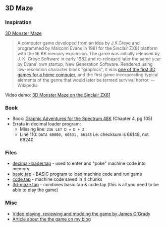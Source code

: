 ## 3D Maze

### Inspiration

[3D Monster Maze][1]

> A computer game developed from an idea by J.K.Greye and programmed by Malcolm Evans in 1981 for the Sinclair ZX81 platform with the 16 KB memory expansion. The game was initially released by J. K. Greye Software in early 1982 and re-released later the same year by Evans' own startup, New Generation Software. Rendered using low-resolution character block "graphics", it was [one of the first 3D games for a home computer][2], and the first game incorporating typical elements of the genre that would later be termed survival horror. -- Wikipedia

Video demo: [3D Monster Maze on the Sinclair ZX81][3]

### Book

* Book: [Graphic Adventures for the Spectrum 48K][4] (Chapter 4, pg 105)
* Errata in decimal loader program:
    * Missing line: `216 LET D = D + Z`
    * Line 110: `DATA 60000, 60531, 66148` i.e. checksum is 66148, not 66240

### Files

* [decimal-loader.tap](https://github.com/floehopper/3d-maze/blob/master/decimal-loader.tap) - used to enter and "poke" machine code into memory
* [basic.tap](https://github.com/floehopper/3d-maze/blob/master/basic.tap) - BASIC program to load machine code and run game
* [code.tap](https://github.com/floehopper/3d-maze/blob/master/code.tap) - machine code saved in 4 chunks
* [3d-maze.tap](https://github.com/floehopper/3d-maze/blob/master/3d-maze.tap) - combines basic.tap & code.tap (this is all you need to be able to play the game)

### Misc

* [Video playing, reviewing and modding the game by James O'Grady](https://www.youtube.com/watch?v=Q656CqMIXLY)
* [Article about the the game on my blog](https://jamesmead.org/blog/2021-01-23-youtube-video-of-my-3d-maze-game-for-the-zx-spectrum)

[1]: https://en.wikipedia.org/wiki/3D_Monster_Maze
[2]: http://h2g2.com/edited_entry/A821648
[3]: https://www.youtube.com/watch?v=nKvd0zPfBE4
[4]: https://github.com/floehopper/3d-maze/blob/master/graphic-adventures-for-the-spectrum-48k-portuguese-edition-chapter4.pdf

